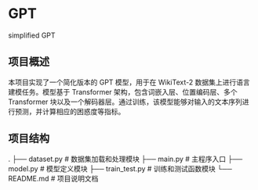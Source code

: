 # GPT
simplified GPT
## 项目概述
本项目实现了一个简化版本的 GPT 模型，用于在 WikiText-2 数据集上进行语言建模任务。模型基于 Transformer 架构，包含词嵌入层、位置编码层、多个 Transformer 块以及一个解码器层。通过训练，该模型能够对输入的文本序列进行预测，并计算相应的困惑度等指标。


## 项目结构
.
├── dataset.py        # 数据集加载和处理模块
├── main.py           # 主程序入口
├── model.py          # 模型定义模块
├── train_test.py     # 训练和测试函数模块
└── README.md         # 项目说明文档

